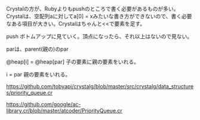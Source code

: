Crystalの方が、Rubyよりもpushのところで書く必要があるものが多い。
Crystalは、空配列aに対してa[0] = xみたいな書き方ができないので、書く必要なある項目が大きい。Crystalはちゃんと<<で要素を足す。

push
ボトムアップに見ていく。頂点になったら、それ以上はないので見ない。

parは、parent(親の)のpar

@heap[i] = @heap[par]
子の要素に親の要素をいれる。

i = par
親の要素をいれる。

https://github.com/tobyapi/crystalg/blob/master/src/crystalg/data_structures/priority_queue.cr

https://github.com/google/ac-library.cr/blob/master/atcoder/PriorityQueue.cr

